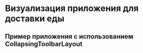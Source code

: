 # Визуализация приложения для доставки еды
## Пример приложения с использованием CollapsingToolbarLayout

